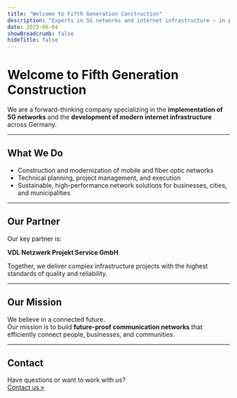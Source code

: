 ```yaml
---
title: "Welcome to Fifth Generation Construction"
description: "Experts in 5G networks and internet infrastructure – in partnership with VDL Netzwerk Projekt Service GmbH"
date: 2025-06-04
showBreadcrumb: false
hideTitle: false
---
```


# Welcome to Fifth Generation Construction

We are a forward-thinking company specializing in the **implementation of 5G networks** and the **development of modern internet infrastructure** across Germany.

---

## What We Do

- Construction and modernization of mobile and fiber optic networks  
- Technical planning, project management, and execution  
- Sustainable, high-performance network solutions for businesses, cities, and municipalities  

---

## Our Partner

Our key partner is:

**VDL Netzwerk Projekt Service GmbH**

Together, we deliver complex infrastructure projects with the highest standards of quality and reliability.

---

## Our Mission

We believe in a connected future.  
Our mission is to build **future-proof communication networks** that efficiently connect people, businesses, and communities.

---

## Contact

Have questions or want to work with us?  
[Contact us »](/contact/)